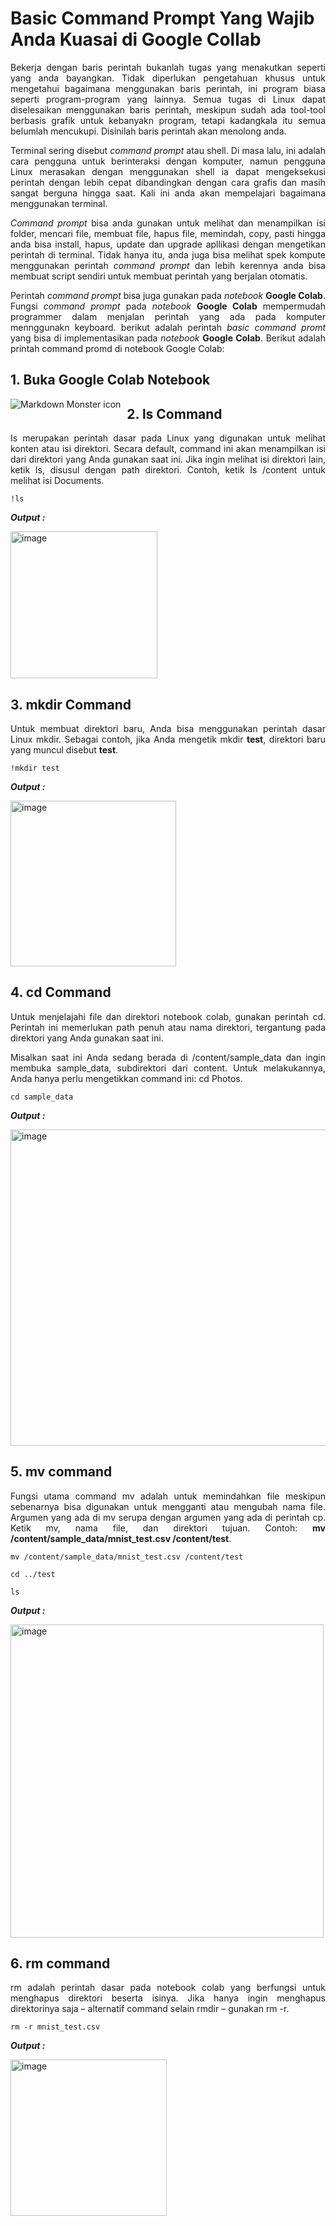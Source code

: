  # Basic Command Prompt Yang Wajib Anda Kuasai di Google Collab
 
 
<p align="justify">Bekerja dengan baris perintah bukanlah tugas yang menakutkan seperti yang anda bayangkan. Tidak diperlukan pengetahuan khusus untuk mengetahui bagaimana menggunakan baris perintah, ini program biasa seperti program-program yang lainnya. Semua tugas di Linux dapat diselesaikan menggunakan baris perintah, meskipun sudah ada tool-tool berbasis grafik untuk kebanyakn program, tetapi kadangkala itu semua belumlah mencukupi. Disinilah baris perintah akan menolong anda.</p>

<p align="justify">Terminal sering disebut <em>command prompt</em> atau shell. Di masa lalu, ini adalah cara pengguna untuk berinteraksi dengan komputer, namun pengguna Linux merasakan dengan menggunakan shell ia dapat mengeksekusi perintah dengan lebih cepat dibandingkan dengan cara grafis dan masih sangat berguna hingga saat. Kali ini anda akan mempelajari bagaimana menggunakan terminal.</p>

<p align="justify"><em>Command prompt</em> bisa anda gunakan untuk melihat dan menampilkan isi folder, mencari file, membuat file, hapus file, memindah, copy, pasti hingga anda bisa install, hapus, update dan upgrade apllikasi dengan mengetikan perintah di terminal. Tidak hanya itu, anda juga bisa melihat spek kompute menggunakan perintah <em>command prompt</em> dan lebih kerennya anda bisa membuat script sendiri untuk membuat perintah yang berjalan otomatis.</p>

<p align="justify">Perintah <em>command prompt</em> bisa juga gunakan pada <em>notebook</em> <strong>Google Colab</strong>. Fungsi <em>command prompt</em> pada <em>notebook</em> <strong>Google Colab</strong> mempermudah programmer dalam menjalan perintah yang ada pada komputer mennggunakn keyboard. berikut adalah perintah <em>basic command promt</em> yang bisa di implementasikan pada <em>notebook</em> <strong>Google Colab</strong>. Berikut adalah printah command promd di notebook Google Colab: </p>


## 1. Buka Google Colab Notebook

<img src="https://user-images.githubusercontent.com/101826376/200305898-cc3e9a70-b97c-46d8-8f25-26c937c31480.png"
     alt="Markdown Monster icon"
     style="float: left; margin-right: 10px; witdth: 50px " />
     
     
## 2. ls Command

<p align="justify"> Is merupakan perintah dasar pada Linux yang digunakan untuk melihat konten atau isi direktori. Secara default, command ini akan menampilkan isi dari direktori yang Anda gunakan saat ini. Jika ingin melihat isi direktori lain, ketik Is, disusul dengan path direktori. Contoh, ketik Is /content untuk melihat isi Documents.</p>

```
!ls
```
***Output :***

<img width="235" alt="image" src="https://user-images.githubusercontent.com/101826376/200484300-259d0237-ddad-49ce-9aa6-743f810da261.png">

## 3. mkdir Command

<p align="justify">Untuk membuat direktori baru, Anda bisa menggunakan perintah dasar Linux mkdir. Sebagai contoh, jika Anda mengetik mkdir <strong>test</strong>, direktori baru yang muncul disebut <strong>test</strong>.</p>

```
!mkdir test
```

***Output :***

<img width="265" alt="image" src="https://user-images.githubusercontent.com/101826376/200484745-87236224-9ef7-49ed-a117-1a4736a51911.png">

## 4. cd Command

<p align="justify">Untuk menjelajahi file dan direktori notebook colab, gunakan perintah cd. Perintah  ini memerlukan path penuh atau nama direktori, tergantung pada direktori yang Anda gunakan saat ini.</p>
<p align="justify">Misalkan saat ini Anda sedang berada di /content/sample_data dan ingin membuka sample_data, subdirektori dari content. Untuk melakukannya, Anda hanya perlu mengetikkan command ini: cd Photos.</p>

```
cd sample_data
```
***Output :***

<img width="506" alt="image" src="https://user-images.githubusercontent.com/101826376/200485438-6c54374f-a4b2-4b2b-b3df-483da1606790.png">

## 5. mv command

<p align="justify">Fungsi utama command mv adalah untuk memindahkan file meskipun sebenarnya bisa digunakan untuk mengganti atau mengubah nama file.
Argumen yang ada di mv serupa dengan argumen yang ada di perintah cp. Ketik mv, nama file, dan direktori tujuan. Contoh: <strong>mv /content/sample_data/mnist_test.csv /content/test</strong>.</p>

```
mv /content/sample_data/mnist_test.csv /content/test
```

```
cd ../test
```
```
ls
```

***Output :***

<img width="501" alt="image" src="https://user-images.githubusercontent.com/101826376/200486695-89c49eeb-c9ef-4014-a391-95c58b3c0bf6.png">

## 6. rm command

<p align="justify">rm adalah perintah dasar pada notebook colab yang berfungsi untuk menghapus direktori beserta isinya. Jika hanya ingin menghapus direktorinya saja – alternatif command selain rmdir – gunakan rm -r.</p>

```
rm -r mnist_test.csv
```
***Output :***

<img width="250" alt="image" src="https://user-images.githubusercontent.com/101826376/200487460-24fba04f-26b5-4636-b6ba-27a9c284c6f0.png">













     


     
  






